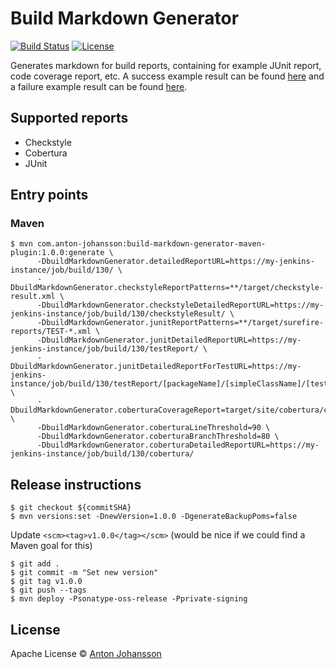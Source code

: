 # Build Markdown Generator

[![Build Status](https://img.shields.io/travis/anton-johansson/build-markdown-generator/master.svg)](https://travis-ci.org/anton-johansson/build-markdown-generator)
[![License](https://img.shields.io/hexpm/l/plug.svg?maxAge=2592000)](https://raw.githubusercontent.com/anton-johansson/build-markdown-generator/master/LICENSE)

Generates markdown for build reports, containing for example JUnit report, code coverage report, etc. A success example result can be found [here](./result-success.md) and a failure example result can be found [here](./result-failure.md).


## Supported reports

  * Checkstyle
  * Cobertura
  * JUnit


## Entry points

### Maven

```
$ mvn com.anton-johansson:build-markdown-generator-maven-plugin:1.0.0:generate \
      -DbuildMarkdownGenerator.detailedReportURL=https://my-jenkins-instance/job/build/130/ \
      -DbuildMarkdownGenerator.checkstyleReportPatterns=**/target/checkstyle-result.xml \
      -DbuildMarkdownGenerator.checkstyleDetailedReportURL=https://my-jenkins-instance/job/build/130/checkstyleResult/ \
      -DbuildMarkdownGenerator.junitReportPatterns=**/target/surefire-reports/TEST-*.xml \
      -DbuildMarkdownGenerator.junitDetailedReportURL=https://my-jenkins-instance/job/build/130/testReport/ \
      -DbuildMarkdownGenerator.junitDetailedReportForTestURL=https://my-jenkins-instance/job/build/130/testReport/[packageName]/[simpleClassName]/[testName] \
      -DbuildMarkdownGenerator.coberturaCoverageReport=target/site/cobertura/coverage.xml \
      -DbuildMarkdownGenerator.coberturaLineThreshold=90 \
      -DbuildMarkdownGenerator.coberturaBranchThreshold=80 \
      -DbuildMarkdownGenerator.coberturaDetailedReportURL=https://my-jenkins-instance/job/build/130/cobertura/
```


## Release instructions

```
$ git checkout ${commitSHA}
$ mvn versions:set -DnewVersion=1.0.0 -DgenerateBackupPoms=false
```

Update `<scm><tag>v1.0.0</tag></scm>` (would be nice if we could find a Maven goal for this)

```
$ git add .
$ git commit -m "Set new version"
$ git tag v1.0.0
$ git push --tags
$ mvn deploy -Psonatype-oss-release -Pprivate-signing
```


## License

Apache License © [Anton Johansson](https://github.com/anton-johansson)
